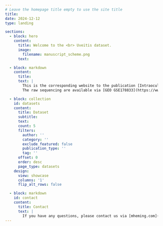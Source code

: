 ```yaml
---
# Leave the homepage title empty to use the site title
title:
date: 2024-12-12
type: landing

sections:
  - block: hero
    content:
      title: Welcome to the <br> Uveitis dataset.
      image:
        filename: manuscript_scheme.png
      text:

  - block: markdown
    content:
      title:
      text: |
        This is the corresponding website to the publication [Intraocular dendritic cells characterize HLA-B27-associated acute anterior uveitis](https://doi.org/10.7554/elife.67396) by Kasper et al., *eLife* 202         1.We present single cell RNA-sequencing data intraocular liquid from HLA-B27-positive and -negative uveitis patients.
        The raw sequencing are available via [GEO GSE178833](https://www.ncbi.nlm.nih.gov/geo/query/acc.cgi?acc=GSE178833).

  - block: collection
    id: datasets
    content:
      title: Dataset
      subtitle:
      text:
      count: 5
      filters:
        author: ''
        category: ''
        exclude_featured: false
        publication_type: ''
        tag: ''
      offset: 0
      order: desc
      page_type: datasets
    design:
      view: showcase
      columns: '1'
      flip_alt_rows: false

  - block: markdown
    id: contact
    content:
      title: Contact
      text: |
        If you have any questions, please contact us via [mheming.com](https://www.mheming.com).
---
```

